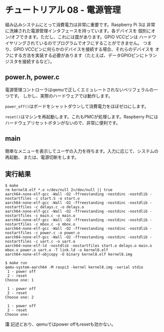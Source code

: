 # チュートリアル 08 - 電源管理

組み込みシステムにとって消費電力は非常に重要です。Raspberry Pi 3は
非常に洗練された電源管理インタフェースを持っています。各デバイスを
個別にオン/オフできます。ただし、これには罠があります。GPIO VCCピンは
ハードワイヤリングされているのでプログラムでオフにすることができません。
つまり、GPIO VCCピンに何らかのデバイスを接続する場合、それらのデバイスを
オフにする方法を実装する必要があります（たとえば、データGPIOピンにトラン
ジスタを接続するなど）。

## power.h, power.c

電源管理コントローラはqemuで正しくエミュレートされないペリフェラルの一つです。
しかし、実際のハードウェアでは動作します。

`power_off()`はボードをシャットダウンして消費電力をほぼゼロにします。

`reset()`はマシンを再起動します。これもPMCが処理します。Raspberry Piには
ハードウェアリセットボタンがないので、非常に便利です。

## main

簡単なメニューを表示してユーザの入力を待ちます。入力に応じて、システムの再起動、
または、電源切断をします。

## 実行結果

```
$ make
rm kernel8.elf *.o >/dev/null 2>/dev/null || true
aarch64-none-elf-gcc -Wall -O2 -ffreestanding -nostdinc -nostdlib -nostartfiles -c start.S -o start.o
aarch64-none-elf-gcc -Wall -O2 -ffreestanding -nostdinc -nostdlib -nostartfiles -c delays.c -o delays.o
aarch64-none-elf-gcc -Wall -O2 -ffreestanding -nostdinc -nostdlib -nostartfiles -c main.c -o main.o
aarch64-none-elf-gcc -Wall -O2 -ffreestanding -nostdinc -nostdlib -nostartfiles -c mbox.c -o mbox.o
aarch64-none-elf-gcc -Wall -O2 -ffreestanding -nostdinc -nostdlib -nostartfiles -c power.c -o power.o
aarch64-none-elf-gcc -Wall -O2 -ffreestanding -nostdinc -nostdlib -nostartfiles -c uart.c -o uart.o
aarch64-none-elf-ld -nostdlib -nostartfiles start.o delays.o main.o mbox.o power.o uart.o -T link.ld -o kernel8.elf
aarch64-none-elf-objcopy -O binary kernel8.elf kernel8.img

$ make run
qemu-system-aarch64 -M raspi3 -kernel kernel8.img -serial stdio
 1 - power off
 2 - reset
Choose one: 1

 1 - power off
 2 - reset
Choose one: 2

 1 - power off
 2 - reset
Choose one:
```

**注** 記述どおり、qemuではpower offもresetも効かない。
